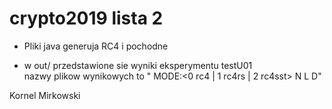 # crypto2019 lista 2

* Pliki java generuja RC4 i pochodne<br>

* w out/ przedstawione sie wyniki eksperymentu testU01<br>
nazwy plikow wynikowych to " MODE:<0 rc4 | 1 rc4rs | 2 rc4sst> N L D"

Kornel Mirkowski
